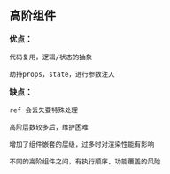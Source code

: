 ## 高阶组件

**优点：**

    代码复用，逻辑/状态的抽象

    劫持props，state，进行参数注入

**缺点：**

    ref 会丢失要特殊处理

    高阶层数较多后，维护困难

    增加了组件嵌套的层级，过多时对渲染性能有影响

    不同的高阶组件之间，有执行顺序、功能覆盖的风险


    
